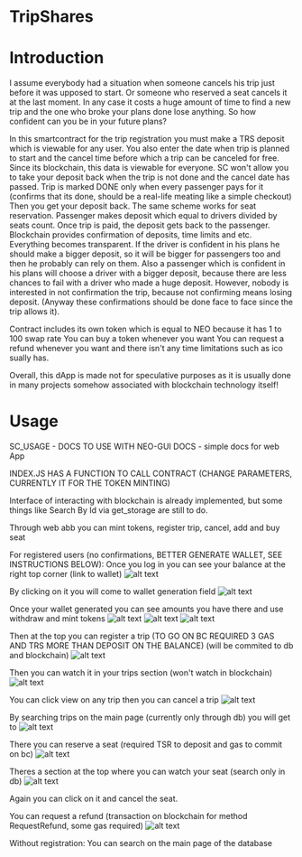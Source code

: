 # TripShares
# Introduction
I assume everybody had a situation when someone cancels his trip just before it was
upposed to start. Or someone who reserved a seat cancels it at the last moment.
In any case it costs a huge amount of time to find a new trip and the one who broke
your plans done lose anything.
So how confident can you be in your future plans?

In this smartcontract for the trip registration you must make a TRS deposit which 
is viewable for any user. You also enter the date when trip is planned to start and the cancel time
before which a trip can be canceled for free. Since its blockchain, this data
is viewable for everyone. SC won't allow you to take your deposit back when the trip
is not done and the cancel date has passed. Trip is marked DONE only when 
every passenger pays for it (confirms that its done, should be a real-life meating
like a simple checkout) Then you get your deposit back. The same scheme works for seat reservation. 
Passenger makes deposit which equal to drivers divided by seats count. Once trip is paid, 
the deposit gets back to the passenger.
Blockchain provides confirmation of deposits, time limits and etc. Everything becomes transparent.
If the driver is confident in his plans he should make a bigger deposit, so it will be 
bigger for passengers too and then he probably can rely on them. Also a passenger 
which is confident in his plans will choose a driver with a bigger deposit, because 
there are less chances to fail with a driver who made a huge deposit.
However, nobody is interested in not confirmation the trip, because not confirming means 
losing deposit. (Anyway these confirmations should be done face to face since the trip
allows it).

Contract includes its own token which is equal to NEO because it has 1 to 100 swap rate
You can buy a token whenever you want
You can request a refund whenever you want and there isn't any time limitations such as ico
sually has.

Overall, this dApp is made not for speculative purposes as it is usually done in many projects
somehow associated with blockchain technology itself!

# Usage

SC_USAGE  -  DOCS TO USE WITH NEO-GUI
DOCS  - simple docs for web App

INDEX.JS HAS A FUNCTION TO CALL CONTRACT (CHANGE PARAMETERS, CURRENTLY IT FOR THE TOKEN MINTING)

Interface of interacting with blockchain is already implemented, but some things like Search By Id via get_storage are still to do.

Through web abb you can mint tokens, register trip, cancel, add and buy seat

For registered users (no confirmations, BETTER GENERATE WALLET, SEE INSTRUCTIONS BELOW):
Once you log in you can see your balance at the right top corner (link to wallet)
![alt text](https://github.com/xtolya/TripShares/blob/master/images/RegBalance.png)

By clicking on it you will come to wallet generation field
![alt text](https://github.com/xtolya/TripShares/blob/master/images/RegGenerate.png)

Once your wallet generated you can see amounts you have there and use withdraw and mint tokens
![alt text](https://github.com/xtolya/TripShares/blob/master/images/RegWalletGenerated.png)
![alt text](https://github.com/xtolya/TripShares/blob/master/images/RegWithdraw.png)
![alt text](https://github.com/xtolya/TripShares/blob/master/images/RegMint.png)

Then at the top you can register a trip (TO GO ON BC REQUIRED 3 GAS AND TRS MORE THAN DEPOSIT ON THE BALANCE)
(will be commited to db and blockchain)
![alt text](https://github.com/xtolya/TripShares/blob/master/images/RegRegTrip.png)

Then you can watch it in your trips section (won't watch in blockchain)
![alt text](https://github.com/xtolya/TripShares/blob/master/images/RegYourTrips.png)

You can click view on any trip then you can cancel a trip
![alt text](https://github.com/xtolya/TripShares/blob/master/images/TripCancel.png)

By searching trips on the main page (currently only through db) you will get to
![alt text](https://github.com/xtolya/TripShares/blob/master/images/RegAfterSearchReserve.png)

There you can reserve a seat (required TSR to deposit and gas to commit on bc)
![alt text](https://github.com/xtolya/TripShares/blob/master/images/TripReservedDb.png)

Theres a section at the top where you can watch your seat (search only in db)
![alt text](https://github.com/xtolya/TripShares/blob/master/images/RegYourSeatsView.png)

Again you can click on it and cancel the seat.

You can request a refund (transaction on blockchain for method RequestRefund, some gas required)
![alt text](https://github.com/xtolya/TripShares/blob/master/images/NoRegRefund.png)

Without registration:
You can search on the main page of the database

